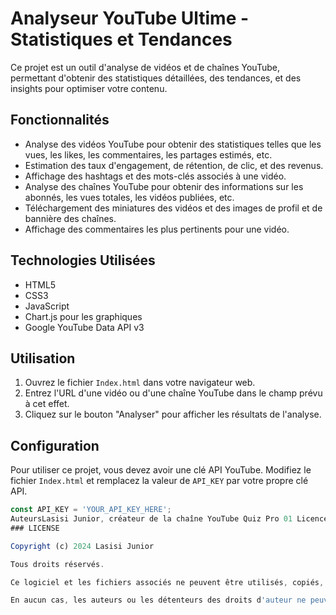 # Analyseur YouTube Ultime - Statistiques et Tendances

Ce projet est un outil d'analyse de vidéos et de chaînes YouTube, permettant d'obtenir des statistiques détaillées, des tendances, et des insights pour optimiser votre contenu.

## Fonctionnalités

- Analyse des vidéos YouTube pour obtenir des statistiques telles que les vues, les likes, les commentaires, les partages estimés, etc.
- Estimation des taux d'engagement, de rétention, de clic, et des revenus.
- Affichage des hashtags et des mots-clés associés à une vidéo.
- Analyse des chaînes YouTube pour obtenir des informations sur les abonnés, les vues totales, les vidéos publiées, etc.
- Téléchargement des miniatures des vidéos et des images de profil et de bannière des chaînes.
- Affichage des commentaires les plus pertinents pour une vidéo.

## Technologies Utilisées

- HTML5
- CSS3
- JavaScript
- Chart.js pour les graphiques
- Google YouTube Data API v3

## Utilisation

1. Ouvrez le fichier `Index.html` dans votre navigateur web.
2. Entrez l'URL d'une vidéo ou d'une chaîne YouTube dans le champ prévu à cet effet.
3. Cliquez sur le bouton "Analyser" pour afficher les résultats de l'analyse.

## Configuration

Pour utiliser ce projet, vous devez avoir une clé API YouTube. Modifiez le fichier `Index.html` et remplacez la valeur de `API_KEY` par votre propre clé API.

```javascript
const API_KEY = 'YOUR_API_KEY_HERE';
AuteursLasisi Junior, créateur de la chaîne YouTube Quiz Pro 01 LicenceTous droits réservés. Ce projet est soumis à une licence restrictive. Vous n'êtes pas autorisé à utiliser, copier, modifier, publier, distribuer, ou vendre ce logiciel sans l'autorisation explicite de l'auteur.
### LICENSE

Copyright (c) 2024 Lasisi Junior

Tous droits réservés.

Ce logiciel et les fichiers associés ne peuvent être utilisés, copiés, modifiés, publiés, distribués, ou vendus sans l'autorisation explicite de l'auteur.

En aucun cas, les auteurs ou les détenteurs des droits d'auteur ne peuvent être tenus responsables de toute réclamation, de dommages ou d'autres responsabilités, qu'ils soient contractuels, délictueux ou autres, découlant de, hors de ou en relation avec le logiciel ou l'utilisation ou d'autres relations dans le logiciel.
